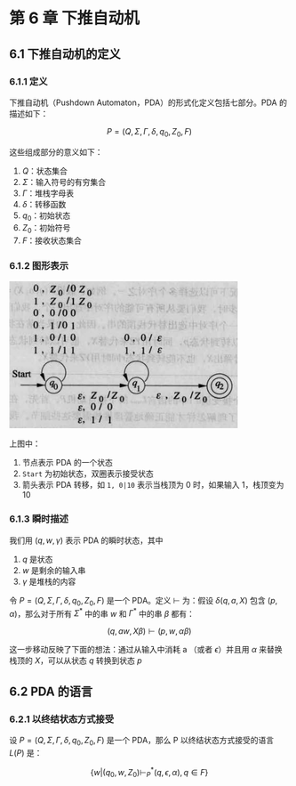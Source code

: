# 第 6 章 下推自动机

## 6.1 下推自动机的定义

### 6.1.1 定义

下推自动机（Pushdown Automaton，PDA）的形式化定义包括七部分。PDA 的描述如下：

$$
P=(Q,\Sigma, \Gamma,\delta,q_0,Z_0,F)
$$

这些组成部分的意义如下：

1. $Q$：状态集合
2. $\Sigma$：输入符号的有穷集合
3. $\Gamma$：堆栈字母表
4. $\delta$：转移函数
5. $q_0$：初始状态
6. $Z_0$：初始符号
7. $F$：接收状态集合

### 6.1.2 图形表示

![picture 1](../../images/2022-19-16-40-46.png)

上图中：

1. 节点表示 PDA 的一个状态
2. `Start` 为初始状态，双圈表示接受状态
3. 箭头表示 PDA 转移，如 `1, 0|10` 表示当栈顶为 0 时，如果输入 1，栈顶变为 10

### 6.1.3 瞬时描述

我们用 $(q,w,\gamma)$ 表示 PDA 的瞬时状态，其中

1. $q$ 是状态
2. $w$ 是剩余的输入串
3. $\gamma$ 是堆栈的内容

令 $P=(Q,\Sigma,\Gamma,\delta,q_0,Z_0,F)$ 是一个 PDA。定义 $\vdash$ 为：假设 $\delta(q,a,X)$ 包含 $(p,\alpha)$，那么对于所有 $\Sigma^*$ 中的串 $w$ 和 $\Gamma^*$ 中的串 $\beta$ 都有：

$$
(q,aw,X\beta)\vdash(p,w,\alpha\beta)
$$

这一步移动反映了下面的想法：通过从输入中消耗 a （或者 $\epsilon$）并且用 $\alpha$ 来替换栈顶的 $X$，可以从状态 $q$ 转换到状态 $p$

## 6.2 PDA 的语言

### 6.2.1 以终结状态方式接受

设 $P=(Q,\Sigma,\Gamma,\delta,q_0,Z_0,F)$ 是一个 PDA，那么 P 以终结状态方式接受的语言 $L(P)$ 是：

$$
\{w|(q_0,w,Z_0)\vdash^*_P(q,\epsilon,\alpha),q\in F\}
$$


